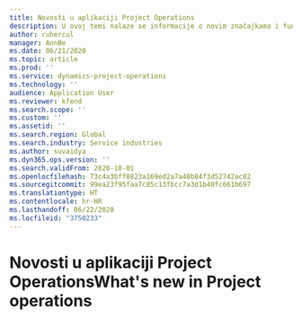 ```yaml
---
title: Novosti u aplikaciji Project Operations
description: U ovoj temi nalaze se informacije o novim značajkama i funkcionalnosti u sustavu Microsoft Dynamics 365 Project Operations.
author: ruhercul
manager: AnnBe
ms.date: 06/21/2020
ms.topic: article
ms.prod: ''
ms.service: dynamics-project-operations
ms.technology: ''
audience: Application User
ms.reviewer: kfend
ms.search.scope: ''
ms.custom: ''
ms.assetid: ''
ms.search.region: Global
ms.search.industry: Service industries
ms.author: suvaidya
ms.dyn365.ops.version: ''
ms.search.validFrom: 2020-10-01
ms.openlocfilehash: 73c4a3bff0823a169ed2a7a40b84f3d52742ac82
ms.sourcegitcommit: 99ea23f95faa7c85c13fbcc7a3d1b40fc661b697
ms.translationtype: HT
ms.contentlocale: hr-HR
ms.lasthandoff: 06/22/2020
ms.locfileid: "3750233"
---
```

# <a name="whats-new-in-project-operations"></a><span data-ttu-id="53118-103">Novosti u aplikaciji Project Operations</span><span class="sxs-lookup"><span data-stu-id="53118-103">What's new in Project operations</span></span>
